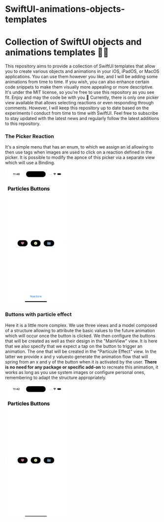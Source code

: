 # SwiftUI-animations-objects-templates
 <h1>Collection of SwiftUI objects and animations templates 👨‍💻</h1>

This repository aims to provide a collection of SwiftUI templates that allow you to create various objects and animations in your iOS, iPadOS, or MacOS applications. You can use them however you like, and I will be adding some animations from time to time. If you wish, you can also enhance certain code snippets to make them visually more appealing or more descriptive. It's under the MIT license, so you're free to use this repository as you see fit. Enjoy and may the code be with you 🤙
Currently, there is only one picker view available that allows selecting reactions or even responding through comments. However, I will keep this repository up to date based on the experiments I conduct from time to time with SwiftUI. Feel free to subscribe to stay updated with the latest news and regularly follow the latest additions to this repository.

<h3>The Picker Reaction</h3>

It's a simple menu that has an enum, to which we assign an id allowing to then use tags when images are used to click on a reaction defined in the picker. It is possible to modify the apnce of this picker via a separate view which will use a Binding.

 <img src="assets/Simulator Screen Recording - iPhone 14 Pro - 2023-06-22 at 11.48.14.gif" width="200" height="auto">

<h3>Buttons with particle effect</h3>

Here it is a little more complex. We use three views and a model composed of a structure allowing to attribute the basic values ​​to the future animation which will occur once the button is clicked. We then configure the buttons that will be created as well as their design in the "MainView" view. It is here that we also specify that we expect a tap on the button to trigger an animation. The one that will be created in the "Particule Effect" view. In the latter we provide x and y values ​​to generate the animation flow that will spring from an x ​​and y of the button when it is activated by the user.
<strong>There is no need for any package or specific add-on </strong> to recreate this animation, it works as long as you use system images or configure personal ones, remembering to adapt the structure appropriately.

 <img src="assets/Simulator Screen Recording - iPhone 14 Pro - 2023-06-22 at 11.42.36.gif" width="200" height="auto">

    
